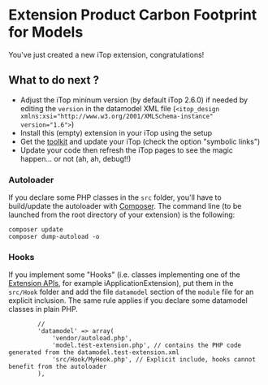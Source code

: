# Extension Product Carbon Footprint for Models

You've just created a new iTop extension, congratulations!

## What to do next ?

  - Adjust the iTop mininum version (by default iTop 2.6.0) if needed by editing the `version` in the datamodel XML file (`<itop_design xmlns:xsi="http://www.w3.org/2001/XMLSchema-instance" version="1.6">`)
  - Install this (empty) extension in your iTop using the setup
  - Get the [toolkit](https://www.itophub.io/wiki/page?id=latest%3Acustomization%3Adatamodel) and update your iTop (check the option "symbolic links")
  - Update your code then refresh the iTop pages to see the magic happen... or not (ah, ah, debug!!)

### Autoloader
If you declare some PHP classes in the `src` folder, you'll have to build/update the autoloader with [Composer](https://getcomposer.org). The command line (to be launched from the root directory of your extension) is the following:

```
composer update
composer dump-autoload -o
```

### Hooks
If you implement some "Hooks" (i.e. classes implementing one of the [Extension APIs](https://www.itophub.io/wiki/page?id=2_7_0%3Acustomization%3Aextensions_api), for example iApplicationExtension), put them in the `src/Hook` folder and add the file `datamodel` section of the `module` file for an explicit inclusion. The same rule applies if you declare some datamodel classes in plain PHP.

```
		//
		'datamodel' => array(
			'vendor/autoload.php',
			'model.test-extension.php', // contains the PHP code generated from the datamodel.test-extension.xml
			'src/Hook/MyHook.php', // Explicit include, hooks cannot benefit from the autoloader
		),

```